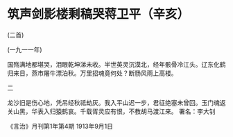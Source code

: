 # 筑声剑影楼剩稿哭蒋卫平（辛亥）

(二首)

(一九一一年)

国殇满地都堪哭，泪眼乾坤涕未收。半世英灵沉漠北，经年骸骨冷江头。辽东化鹤归来日，燕市屠牛漂泊秋。万里招魂竟何处？断肠风雨上高楼。

二

龙沙旧是伤心地，凭吊经秋祗劫灰。我入平山迟一步，君征绝塞未曾回。玉门魂返关山黑，华表入归猿鹤哀。千载胥灵应有恨，不教胡马渡江来。
署名：李大钊

《言治》月刊第1年第4期
1913年9月1日

